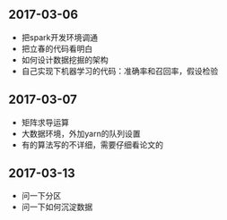 ## 2017-03-06
* 把spark开发环境调通
* 把立春的代码看明白
* 如何设计数据挖掘的架构
* 自己实现下机器学习的代码：准确率和召回率，假设检验

## 2017-03-07
* 矩阵求导运算
* 大数据环境，外加yarn的队列设置
* 有的算法写的不详细，需要仔细看论文的

## 2017-03-13
* 问一下分区
* 问一下如何沉淀数据